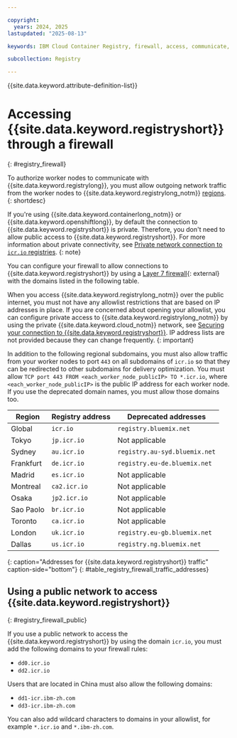 ```yaml
---

copyright:
  years: 2024, 2025
lastupdated: "2025-08-13"

keywords: IBM Cloud Container Registry, firewall, access, communicate, domains, subdomains, traffic, allowlist

subcollection: Registry

---
```


{{site.data.keyword.attribute-definition-list}}

# Accessing {{site.data.keyword.registryshort}} through a firewall
{: #registry_firewall}

To authorize worker nodes to communicate with {{site.data.keyword.registrylong}}, you must allow outgoing network traffic from the worker nodes to {{site.data.keyword.registrylong_notm}} [regions](/docs/Registry?topic=Registry-registry_overview#registry_regions).
{: shortdesc}

If you're using {{site.data.keyword.containerlong_notm}} or {{site.data.keyword.openshiftlong}}, by default the connection to {{site.data.keyword.registryshort}} is private. Therefore, you don't need to allow public access to {{site.data.keyword.registryshort}}. For more information about private connectivity, see [Private network connection to `icr.io` registries](/docs/containers?topic=containers-registry#cluster_registry_auth_private).
{: note}

You can configure your firewall to allow connections to {{site.data.keyword.registryshort}} by using a [Layer 7 firewall](https://nordlayer.com/learn/firewall/layer-7/){: external} with the domains listed in the following table.

When you access {{site.data.keyword.registrylong_notm}} over the public internet, you must not have any allowlist restrictions that are based on IP addresses in place. If you are concerned about opening your allowlist, you can configure private access to {{site.data.keyword.registrylong_notm}} by using the private {{site.data.keyword.cloud_notm}} network, see [Securing your connection to {{site.data.keyword.registryshort}}](/docs/Registry?topic=Registry-registry_private). IP address lists are not provided because they can change frequently.
{: important}

In addition to the following regional subdomains, you must also allow traffic from your worker nodes to port `443` on all subdomains of `icr.io` so that they can be redirected to other subdomains for delivery optimization. You must allow `TCP port 443 FROM <each_worker_node_publicIP> TO *.icr.io`, where `<each_worker_node_publicIP>` is the public IP address for each worker node. If you use the deprecated domain names, you must allow those domains too.

| Region | Registry address | Deprecated addresses |
|--------|------------------|----------------------|
| Global | `icr.io` | `registry.bluemix.net` |
| Tokyo | `jp.icr.io` | Not applicable |
| Sydney | `au.icr.io` | `registry.au-syd.bluemix.net` |
| Frankfurt | `de.icr.io` | `registry.eu-de.bluemix.net` |
| Madrid | `es.icr.io` | Not applicable |
| Montreal | `ca2.icr.io` | Not applicable |
| Osaka | `jp2.icr.io` | Not applicable |
| Sao Paolo | `br.icr.io` | Not applicable |
| Toronto | `ca.icr.io` | Not applicable |
| London | `uk.icr.io` | `registry.eu-gb.bluemix.net` |
| Dallas | `us.icr.io` | `registry.ng.bluemix.net` |
{: caption="Addresses for {{site.data.keyword.registryshort}} traffic" caption-side="bottom"}
{: #table_registry_firewall_traffic_addresses}

## Using a public network to access {{site.data.keyword.registryshort}}
{: #registry_firewall_public}

If you use a public network to access the {{site.data.keyword.registryshort}} by using the domain `icr.io`, you must add the following domains to your firewall rules:

- `dd0.icr.io`
- `dd2.icr.io`

Users that are located in China must also allow the following domains:

- `dd1-icr.ibm-zh.com`
- `dd3-icr.ibm-zh.com`

You can also add wildcard characters to domains in your allowlist, for example `*.icr.io` and `*.ibm-zh.com`.
